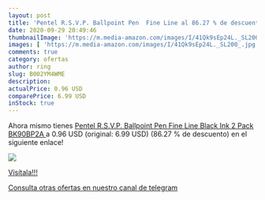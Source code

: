 ```yaml
---
layout: post
title: 'Pentel R.S.V.P. Ballpoint Pen  Fine Line al 86.27 % de descuento'
date: 2020-09-29 20:49:46
thumbnailImage: 'https://m.media-amazon.com/images/I/41Qk9sEp24L._SL200_.jpg'
images: [ 'https://m.media-amazon.com/images/I/41Qk9sEp24L._SL200_.jpg' ]
comments: true
category: ofertas
author: ring
slug: B002YM4WME
description:
actualPrice: 0.96 USD
comparePrice: 6.99 USD
inStock: true
---
```


Ahora mismo tienes [Pentel R.S.V.P. Ballpoint Pen  Fine Line  Black Ink  2 Pack  BK90BP2A ](https://www.amazon.com/dp/B002YM4WME/?tag=redken08-20) a 0.96 USD (original: 6.99 USD) (86.27 %  de descuento) en el siguiente enlace!

[![](https://m.media-amazon.com/images/I/41Qk9sEp24L._SL200_.jpg)](https://www.amazon.com/dp/B002YM4WME/?tag=redken08-20)

[Visítala!!!](https://www.amazon.com/dp/B002YM4WME/?tag=redken08-20)

[Consulta otras ofertas en nuestro canal de telegram](https://t.me/s/ofertas25)

